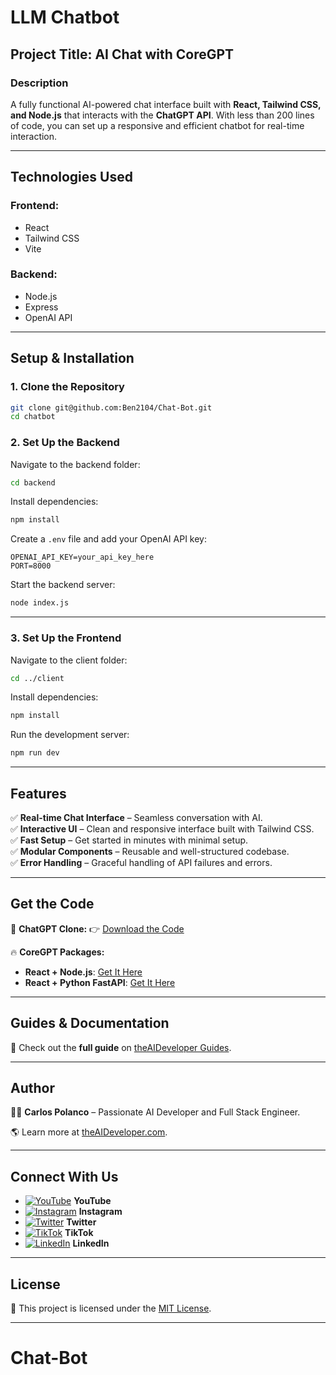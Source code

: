 # LLM Chatbot

## **Project Title: AI Chat with CoreGPT**  

### **Description**  
A fully functional AI-powered chat interface built with **React, Tailwind CSS, and Node.js** that interacts with the **ChatGPT API**. With less than 200 lines of code, you can set up a responsive and efficient chatbot for real-time interaction.  

---

## **Technologies Used**  

### **Frontend:**  
- React  
- Tailwind CSS  
- Vite  

### **Backend:**  
- Node.js  
- Express  
- OpenAI API  
  

---

## **Setup & Installation**  

### **1. Clone the Repository**  

```bash
git clone git@github.com:Ben2104/Chat-Bot.git
cd chatbot
```

### **2. Set Up the Backend**  

Navigate to the backend folder:  

```bash
cd backend
```

Install dependencies:  

```bash
npm install
```

Create a `.env` file and add your OpenAI API key:  

```plaintext
OPENAI_API_KEY=your_api_key_here
PORT=8000
```

Start the backend server:  

```bash
node index.js
```

---

### **3. Set Up the Frontend**  

Navigate to the client folder:  

```bash
cd ../client
```

Install dependencies:  

```bash
npm install
```

Run the development server:  

```bash
npm run dev
```

---

## **Features**  

✅ **Real-time Chat Interface** – Seamless conversation with AI.  
✅ **Interactive UI** – Clean and responsive interface built with Tailwind CSS.  
✅ **Fast Setup** – Get started in minutes with minimal setup.  
✅ **Modular Components** – Reusable and well-structured codebase.  
✅ **Error Handling** – Graceful handling of API failures and errors.  

---

## **Get the Code**  

🚀 **ChatGPT Clone:** 👉 [Download the Code](https://www.the-aideveloper.com/products/ez94_t)  

🔥 **CoreGPT Packages:**  
- **React + Node.js**: [Get It Here](https://checkout.the-aideveloper.com/b/14keVD7vgcDw4mc6pb)  
- **React + Python FastAPI**: [Get It Here](https://checkout.the-aideveloper.com/b/dR614N8zkdHA8CseVI)  

---

## **Guides & Documentation**  

📖 Check out the **full guide** on [theAIDeveloper Guides](https://www.the-aideveloper.com/guides).  

---

## **Author**  

👨‍💻 **Carlos Polanco** – Passionate AI Developer and Full Stack Engineer.  

🌎 Learn more at [theAIDeveloper.com](https://www.the-aideveloper.com).  

---

## **Connect With Us**  

- [![YouTube](https://img.icons8.com/color/48/000000/youtube-play.png)](https://www.youtube.com/@theaideveloper) **YouTube**  
- [![Instagram](https://img.icons8.com/color/48/000000/instagram-new.png)](https://www.instagram.com/cptheaideveloper/) **Instagram**  
- [![Twitter](https://img.icons8.com/color/48/000000/twitter-squared.png)](https://x.com/cpaideveloper) **Twitter**  
- [![TikTok](https://img.icons8.com/color/48/000000/tiktok.png)](https://www.tiktok.com/@codingnutella) **TikTok**  
- [![LinkedIn](https://img.icons8.com/color/48/000000/linkedin.png)](https://www.linkedin.com/company/theaidevelopercp/) **LinkedIn**  

---

## **License**  

📜 This project is licensed under the [MIT License](LICENSE).  

---

# Chat-Bot
